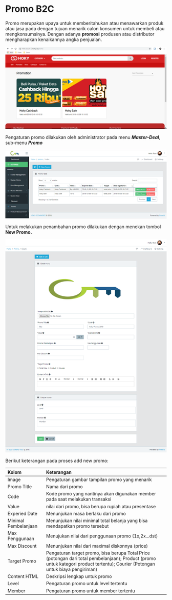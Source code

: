 # Promo B2C

Promo merupakan upaya untuk memberitahukan atau menawarkan produk atau jasa pada dengan tujuan menarik calon konsumen untuk membeli atau mengkonsumsinya. Dengan adanya **promosi** produsen atau distributor mengharapkan kenaikannya angka penjualan.

![Promo Page](../../.gitbook/assets/image%20%28151%29.png)

Pengaturan promo dilakukan oleh administrator pada menu _**Master-Deal**_, sub-menu _**Promo**_

![Promo page](../../.gitbook/assets/image%20%283%29.png)

  
Untuk melakukan penambahan promo dilakukan dengan menekan tombol **New Promo.**

![Add promo View](../../.gitbook/assets/image%20%28240%29.png)

  
Berikut keterangan pada proses add new promo:

| Kolom | Keterangan |
| :--- | :--- |
| Image | Pengaturan gambar tampilan promo yang menarik |
| Promo Title | Nama dari promo  |
| Code | Kode promo yang nantinya akan digunakan member pada saat melakukan transaksi |
| Value | nilai dari promo, bisa berupa rupiah atau presentase |
| Experied Date | Menunjukan masa berlaku dari promo |
| Minimal Pembelanjaan | Menunjukan nilai minimal total belanja yang bisa mendapatkan promo tersebut |
| Max Penggunaan | Menujukan nilai dari penggunaan promo \(1x,2x...dst\) |
| Max Discount | Menunjukan nilai dari maximal diskonnya \(price\) |
| Target Promo | Pengaturan target promo, bisa berupa Total Price \(potongan dari total pembelanjaan\); Product \(promo untuk kategori product tertentu\); Courier \(Potongan untuk biaya pengiriman\) |
| Content HTML | Deskripsi lengkap untuk promo |
| Level | Pengaturan promo untuk level tertentu |
| Member | Pengaturan promo untuk member tertentu |

